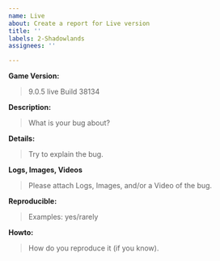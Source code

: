 ```yaml
---
name: Live
about: Create a report for Live version
title: ''
labels: 2-Shadowlands
assignees: ''

---
```


**Game Version:**
> 9.0.5 live Build 38134

**Description:**
> What is your bug about?

**Details:**
> Try to explain the bug.

**Logs, Images, Videos**
> Please attach Logs, Images, and/or a Video of the bug.

**Reproducible:**
> Examples: yes/rarely

**Howto:**
> How do you reproduce it (if you know).
